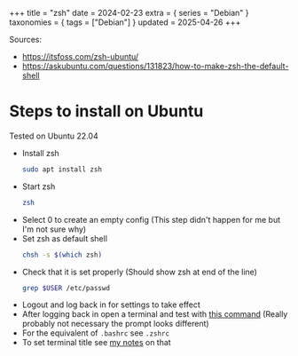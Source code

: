 +++
title = "zsh"
date = 2024-02-23
extra = { series = "Debian" }
taxonomies = { tags = ["Debian"] }
updated = 2025-04-26
+++

Sources:

- <https://itsfoss.com/zsh-ubuntu/>
- <https://askubuntu.com/questions/131823/how-to-make-zsh-the-default-shell>

# Steps to install on Ubuntu

Tested on Ubuntu 22.04

- Install zsh
  ```sh
  sudo apt install zsh
  ```
- Start zsh
  ```sh
  zsh
  ```
- Select 0 to create an empty config (This step didn't happen for me but I'm not sure why)
- Set zsh as default shell
  ```sh
  chsh -s $(which zsh)
  ```
- Check that it is set properly (Should show zsh at end of the line)
  ```sh
  grep $USER /etc/passwd
  ```
- Logout and log back in for settings to take effect
- After logging back in open a terminal and test with [this command](@/debian/useful_commands.md#check-which-shell-is-in-use) (Really probably not necessary the prompt looks different)
- For the equivalent of `.bashrc` see `.zshrc`
- To set terminal title see [my notes](@/debian/terminal.md#changing-terminal-title) on that
